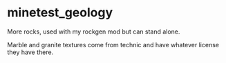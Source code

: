 # minetest_geology
More rocks, used with my rockgen mod but can stand alone.

Marble and granite textures come from technic and have whatever license they have there.

